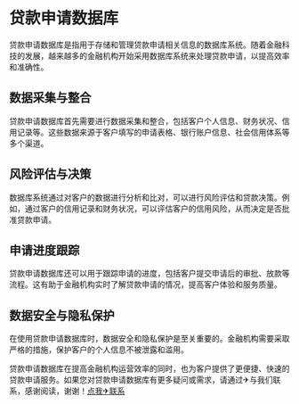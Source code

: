 # 贷款申请数据库

贷款申请数据库是指用于存储和管理贷款申请相关信息的数据库系统。随着金融科技的发展，越来越多的金融机构开始采用数据库系统来处理贷款申请，以提高效率和准确性。

## 数据采集与整合

贷款申请数据库首先需要进行数据采集和整合，包括客户个人信息、财务状况、信用记录等。这些数据来源于客户填写的申请表格、银行账户信息、社会信用体系等多个渠道。

## 风险评估与决策

数据库系统通过对客户的数据进行分析和比对，可以进行风险评估和贷款决策。例如，通过客户的信用记录和财务状况，可以评估客户的信用风险，从而决定是否批准贷款申请。

## 申请进度跟踪

贷款申请数据库还可以用于跟踪申请的进度，包括客户提交申请后的审批、放款等流程。这有助于金融机构实时了解贷款申请的情况，提高客户体验和服务质量。

## 数据安全与隐私保护

在使用贷款申请数据库时，数据安全和隐私保护是至关重要的。金融机构需要采取严格的措施，保护客户的个人信息不被泄露和滥用。

贷款申请数据库在提高金融机构运营效率的同时，也为客户提供了更便捷、快速的贷款申请服务。如果您对贷款申请数据库有更多疑问或需求，请通过✈与我们联系，感谢阅读，谢谢！[点我✈联系](https://abc.k02.cc)